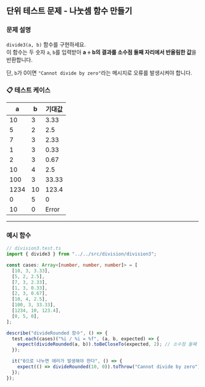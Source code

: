 ## 단위 테스트 문제 - 나눗셈 함수 만들기

### 문제 설명

`divide3(a, b)` 함수를 구현하세요.  
이 함수는 두 숫자 `a`, `b`를 입력받아 **a ÷ b의 결과를 소수점 둘째 자리에서 반올림한 값**을 반환합니다.

단, `b`가 0이면 `"Cannot divide by zero"`라는 메시지로 오류를 발생시켜야 합니다.

### 📋 테스트 케이스

| a    | b   | 기대값 |
| ---- | --- | ------ |
| 10   | 3   | 3.33   |
| 5    | 2   | 2.5    |
| 7    | 3   | 2.33   |
| 1    | 3   | 0.33   |
| 2    | 3   | 0.67   |
| 10   | 4   | 2.5    |
| 100  | 3   | 33.33  |
| 1234 | 10  | 123.4  |
| 0    | 5   | 0      |
| 10   | 0   | Error  |

---

### 예시 함수

```ts
// division3.test.ts
import { divide3 } from "../../src/division/division3";

const cases: Array<[number, number, number]> = [
  [10, 3, 3.33],
  [5, 2, 2.5],
  [7, 3, 2.33],
  [1, 3, 0.33],
  [2, 3, 0.67],
  [10, 4, 2.5],
  [100, 3, 33.33],
  [1234, 10, 123.4],
  [0, 5, 0],
];

describe("divideRounded 함수", () => {
  test.each(cases)("%i / %i = %f", (a, b, expected) => {
    expect(divideRounded(a, b)).toBeCloseTo(expected, 2); // 소수점 둘째 자리까지 검사
  });

  it("0으로 나누면 에러가 발생해야 한다", () => {
    expect(() => divideRounded(10, 0)).toThrow("Cannot divide by zero");
  });
});
```
